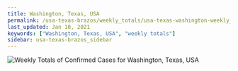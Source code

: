 ```yaml
---
title: Washington, Texas, USA
permalink: /usa-texas-brazos/weekly_totals/usa-texas-washington-weekly_totals.html
last_updated: Jan 10, 2021
keywords: ["Washington, Texas, USA", "weekly totals"]
sidebar: usa-texas-brazos_sidebar
---
```


![Weekly Totals of Confirmed Cases for Washington, Texas, USA](/covid_tracker/images/graphs/usa-texas-washington-weekly_totals_graph.png)
